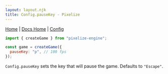 ```yaml
---
layout: layout.njk
title: Config.pauseKey - Pixelize
---
```


[Home](/) | [Docs Home](/docs) | [Config](/docs/config)

```js
import { createGame } from "pixelize-engine";

const game = createGame({
  pauseKey: "p", // 100 fps
});
```

`Config.pauseKey` sets the key that will pause the game. Defaults to `"Escape"`.
